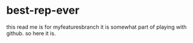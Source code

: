# best-rep-ever
this read me is for myfeaturesbranch
it is somewhat part of playing with github.
so here it is.
